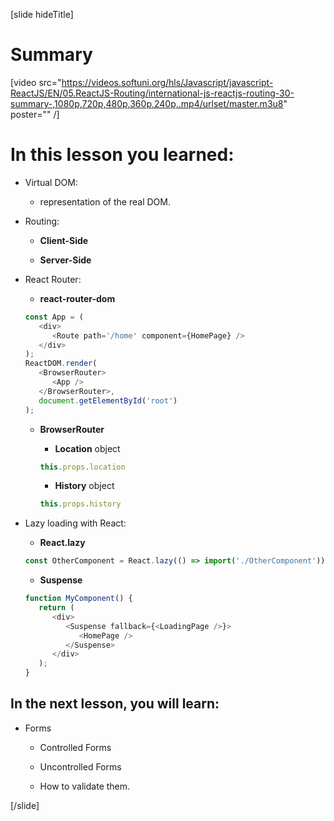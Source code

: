 [slide hideTitle]

# Summary

[video src="https://videos.softuni.org/hls/Javascript/javascript-ReactJS/EN/05.ReactJS-Routing/international-js-reactjs-routing-30-summary-,1080p,720p,480p,360p,240p,.mp4/urlset/master.m3u8" poster="" /]

# In this lesson you learned:

- Virtual DOM:

   - representation of the real DOM.

- Routing:

   - **Client-Side**

   - **Server-Side**

- React Router:

   - **react-router-dom**

   ```js
   const App = (
      <div>
         <Route path='/home' component={HomePage} />
      </div>
   );
   ReactDOM.render(
      <BrowserRouter>
         <App />
      </BrowserRouter>,
      document.getElementById('root')
   );
   ```

   - **BrowserRouter**
      
      - **Location** object

      ```js
      this.props.location
      ```
      
      - **History** object

      ```js
      this.props.history
      ```

- Lazy loading with React:

   - **React.lazy**

   ```js
   const OtherComponent = React.lazy(() => import('./OtherComponent'));
   ```

   - **Suspense**

   ```js
   function MyComponent() {
      return (
         <div>
            <Suspense fallback={<LoadingPage />}>
               <HomePage />
            </Suspense>
         </div>
      );
   }
   ```

## In the next lesson, you will learn:

- Forms

   - Controlled Forms

   - Uncontrolled Forms

   - How to validate them.

[/slide]
